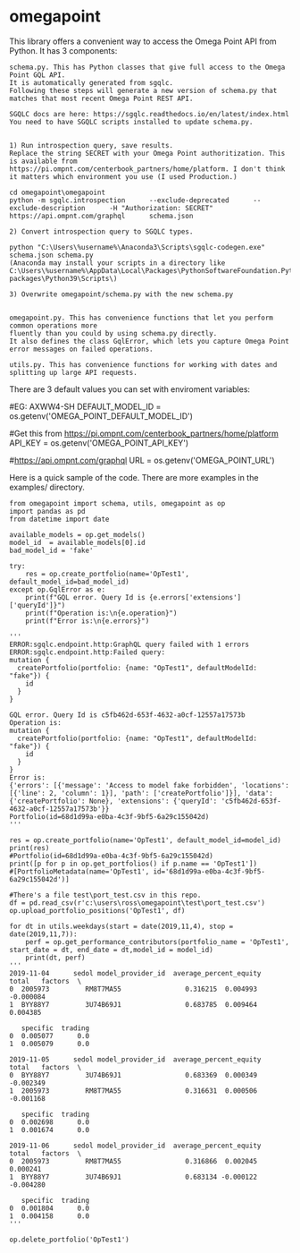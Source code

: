 # omegapoint
This library offers a convenient way to access the Omega Point API from Python. It has 3 components: 

    schema.py. This has Python classes that give full access to the Omega Point GQL API. 
    It is automatically generated from sgqlc. 
    Following these steps will generate a new version of schema.py that matches that most recent Omega Point REST API. 

    SGQLC docs are here: https://sgqlc.readthedocs.io/en/latest/index.html
    You need to have SGQLC scripts installed to update schema.py. 


    1) Run introspection query, save results.  
    Replace the string SECRET with your Omega Point authoritization. This is available from https://pi.ompnt.com/centerbook_partners/home/platform. I don't think it matters which environment you use (I used Production.)

    cd omegapoint\omegapoint
    python -m sgqlc.introspection      --exclude-deprecated      --exclude-description      -H "Authorization: SECRET"      https://api.ompnt.com/graphql      schema.json

    2) Convert introspection query to SGQLC types.

    python "C:\Users\%username%\Anaconda3\Scripts\sgqlc-codegen.exe" schema.json schema.py
    (Anaconda may install your scripts in a directory like C:\Users\%username%\AppData\Local\Packages\PythonSoftwareFoundation.Python.3.9_qbz5n2kfra8p0\LocalCache\local-packages\Python39\Scripts\)

    3) Overwrite omegapoint/schema.py with the new schema.py
     
    
    omegapoint.py. This has convenience functions that let you perform common operations more
    fluently than you could by using schema.py directly.
    It also defines the class GqlError, which lets you capture Omega Point error messages on failed operations. 
    
    utils.py. This has convenience functions for working with dates and splitting up large API requests.  

There are 3 default values you can set with enviroment variables:
 
#EG: AXWW4-SH
DEFAULT_MODEL_ID = os.getenv('OMEGA_POINT_DEFAULT_MODEL_ID')

#Get this from https://pi.ompnt.com/centerbook_partners/home/platform
API_KEY = os.getenv('OMEGA_POINT_API_KEY')

#https://api.ompnt.com/graphql
URL = os.getenv('OMEGA_POINT_URL')


Here is a quick sample of the code. There are more examples in the examples/ directory.  
```
from omegapoint import schema, utils, omegapoint as op
import pandas as pd
from datetime import date 

available_models = op.get_models()
model_id  = available_models[0].id
bad_model_id = 'fake'

try:
    res = op.create_portfolio(name='OpTest1', default_model_id=bad_model_id)
except op.GqlError as e:
    print(f"GQL error. Query Id is {e.errors['extensions']['queryId']}")
    print(f"Operation is:\n{e.operation}")
    print(f"Error is:\n{e.errors}")

'''
ERROR:sgqlc.endpoint.http:GraphQL query failed with 1 errors
ERROR:sgqlc.endpoint.http:Failed query:
mutation {
  createPortfolio(portfolio: {name: "OpTest1", defaultModelId: "fake"}) {
    id
  }
}

GQL error. Query Id is c5fb462d-653f-4632-a0cf-12557a17573b
Operation is:
mutation {
  createPortfolio(portfolio: {name: "OpTest1", defaultModelId: "fake"}) {
    id
  }
}
Error is:
{'errors': [{'message': 'Access to model fake forbidden', 'locations': [{'line': 2, 'column': 1}], 'path': ['createPortfolio']}], 'data': {'createPortfolio': None}, 'extensions': {'queryId': 'c5fb462d-653f-4632-a0cf-12557a17573b'}}
Portfolio(id=68d1d99a-e0ba-4c3f-9bf5-6a29c155042d)
'''

res = op.create_portfolio(name='OpTest1', default_model_id=model_id)
print(res)
#Portfolio(id=68d1d99a-e0ba-4c3f-9bf5-6a29c155042d)
print([p for p in op.get_portfolios() if p.name == 'OpTest1'])
#[PortfolioMetadata(name='OpTest1', id='68d1d99a-e0ba-4c3f-9bf5-6a29c155042d')]

#There's a file test\port_test.csv in this repo. 
df = pd.read_csv(r'c:\users\ross\omegapoint\test\port_test.csv')
op.upload_portfolio_positions('OpTest1', df)

for dt in utils.weekdays(start = date(2019,11,4), stop = date(2019,11,7)):
    perf = op.get_performance_contributors(portfolio_name = 'OpTest1', start_date = dt, end_date = dt,model_id = model_id)
    print(dt, perf)
'''
2019-11-04      sedol model_provider_id  average_percent_equity     total   factors  \
0  2005973         RM8T7MA55                0.316215  0.004993 -0.000084   
1  BYY88Y7         3U74B69J1                0.683785  0.009464  0.004385   

   specific  trading  
0  0.005077      0.0  
1  0.005079      0.0  

2019-11-05      sedol model_provider_id  average_percent_equity     total   factors  \
0  BYY88Y7         3U74B69J1                0.683369  0.000349 -0.002349   
1  2005973         RM8T7MA55                0.316631  0.000506 -0.001168   

   specific  trading  
0  0.002698      0.0  
1  0.001674      0.0  

2019-11-06      sedol model_provider_id  average_percent_equity     total   factors  \
0  2005973         RM8T7MA55                0.316866  0.002045  0.000241   
1  BYY88Y7         3U74B69J1                0.683134 -0.000122 -0.004280   

   specific  trading  
0  0.001804      0.0  
1  0.004158      0.0  
'''
    
op.delete_portfolio('OpTest1')
```
